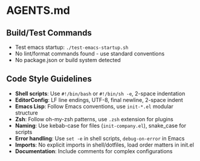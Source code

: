 # AGENTS.md

## Build/Test Commands
- Test emacs startup: `./test-emacs-startup.sh`
- No lint/format commands found - use standard conventions
- No package.json or build system detected

## Code Style Guidelines
- **Shell scripts**: Use `#!/bin/bash` or `#!/bin/sh -e`, 2-space indentation
- **EditorConfig**: LF line endings, UTF-8, final newline, 2-space indent
- **Emacs Lisp**: Follow Emacs conventions, use `init-*.el` modular structure
- **Zsh**: Follow oh-my-zsh patterns, use `.zsh` extension for plugins
- **Naming**: Use kebab-case for files (`init-company.el`), snake_case for scripts
- **Error handling**: Use `set -e` in shell scripts, `debug-on-error` in Emacs
- **Imports**: No explicit imports in shell/dotfiles, load order matters in init.el
- **Documentation**: Include comments for complex configurations